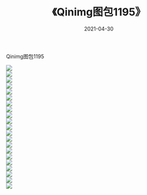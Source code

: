 ﻿---
layout: post
title:  《Qinimg图包1195》
date:   2021-04-30
img: http://imgx.orgx.ga/Qinimg图包/Qinimg图包1195/000.jpg
categories: [美女, 清纯, 唯美]
---

Qinimg图包1195

 ![](http://imgx.orgx.ga/Qinimg图包/Qinimg图包1195/001.jpg) <br>![](http://imgx.orgx.ga/Qinimg图包/Qinimg图包1195/002.jpg) <br>![](http://imgx.orgx.ga/Qinimg图包/Qinimg图包1195/003.jpg) <br>![](http://imgx.orgx.ga/Qinimg图包/Qinimg图包1195/004.jpg) <br>![](http://imgx.orgx.ga/Qinimg图包/Qinimg图包1195/005.jpg) <br>![](http://imgx.orgx.ga/Qinimg图包/Qinimg图包1195/006.jpg) <br>![](http://imgx.orgx.ga/Qinimg图包/Qinimg图包1195/007.jpg) <br>![](http://imgx.orgx.ga/Qinimg图包/Qinimg图包1195/008.jpg) <br>![](http://imgx.orgx.ga/Qinimg图包/Qinimg图包1195/009.jpg) <br>![](http://imgx.orgx.ga/Qinimg图包/Qinimg图包1195/010.jpg) <br>![](http://imgx.orgx.ga/Qinimg图包/Qinimg图包1195/011.jpg) <br>![](http://imgx.orgx.ga/Qinimg图包/Qinimg图包1195/012.jpg) <br>![](http://imgx.orgx.ga/Qinimg图包/Qinimg图包1195/013.jpg) <br>![](http://imgx.orgx.ga/Qinimg图包/Qinimg图包1195/014.jpg) <br>![](http://imgx.orgx.ga/Qinimg图包/Qinimg图包1195/015.jpg) <br>![](http://imgx.orgx.ga/Qinimg图包/Qinimg图包1195/016.jpg) <br>![](http://imgx.orgx.ga/Qinimg图包/Qinimg图包1195/017.jpg) <br>![](http://imgx.orgx.ga/Qinimg图包/Qinimg图包1195/018.jpg) <br>![](http://imgx.orgx.ga/Qinimg图包/Qinimg图包1195/019.jpg) <br>![](http://imgx.orgx.ga/Qinimg图包/Qinimg图包1195/020.jpg) <br>![](http://imgx.orgx.ga/Qinimg图包/Qinimg图包1195/021.jpg) <br>
